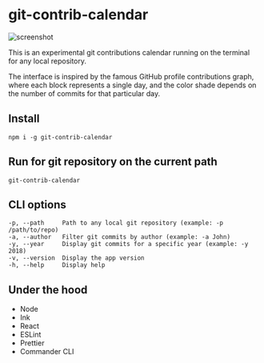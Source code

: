 # git-contrib-calendar

![screenshot](img/screenshot.png)

This is an experimental git contributions calendar running on the terminal for any local repository.

The interface is inspired by the famous GitHub profile contributions graph, where each block represents a single day, and the color shade depends on the number of commits for that particular day.

## Install

```
npm i -g git-contrib-calendar
```

## Run for git repository on the current path

```
git-contrib-calendar
```

## CLI options

```
-p, --path     Path to any local git repository (example: -p /path/to/repo)
-a, --author   Filter git commits by author (example: -a John)
-y, --year     Display git commits for a specific year (example: -y 2018)
-v, --version  Display the app version
-h, --help     Display help
```

## Under the hood

-   Node
-   Ink
-   React
-   ESLint
-   Prettier
-   Commander CLI
